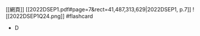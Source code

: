 [[網頁]] 
[[2022DSEP1.pdf#page=7&rect=41,487,313,629|2022DSEP1, p.7]]
![[2022DSEP1Q24.png]] #flashcard 
- D
<!--ID: 1730705096620-->


